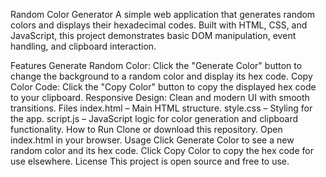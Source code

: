 Random Color Generator
A simple web application that generates random colors and displays their hexadecimal codes. Built with HTML, CSS, and JavaScript, this project demonstrates basic DOM manipulation, event handling, and clipboard interaction.

Features
Generate Random Color: Click the "Generate Color" button to change the background to a random color and display its hex code.
Copy Color Code: Click the "Copy Color" button to copy the displayed hex code to your clipboard.
Responsive Design: Clean and modern UI with smooth transitions.
Files
index.html – Main HTML structure.
style.css – Styling for the app.
script.js – JavaScript logic for color generation and clipboard functionality.
How to Run
Clone or download this repository.
Open index.html in your browser.
Usage
Click Generate Color to see a new random color and its hex code.
Click Copy Color to copy the hex code for use elsewhere.
License
This project is open source and free to use.